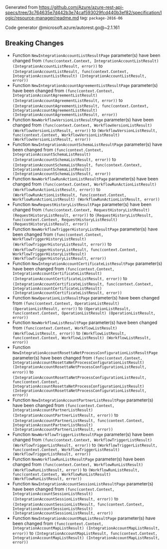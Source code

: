 Generated from https://github.com/Azure/azure-rest-api-specs/tree/3c764635e7d442b3e74caf593029fcd440b3ef82/specification/logic/resource-manager/readme.md tag: `package-2016-06`

Code generator @microsoft.azure/autorest.go@~2.1.161

## Breaking Changes

- Function `NewIntegrationAccountListResultPage` parameter(s) have been changed from `(func(context.Context, IntegrationAccountListResult) (IntegrationAccountListResult, error))` to `(IntegrationAccountListResult, func(context.Context, IntegrationAccountListResult) (IntegrationAccountListResult, error))`
- Function `NewIntegrationAccountAgreementListResultPage` parameter(s) have been changed from `(func(context.Context, IntegrationAccountAgreementListResult) (IntegrationAccountAgreementListResult, error))` to `(IntegrationAccountAgreementListResult, func(context.Context, IntegrationAccountAgreementListResult) (IntegrationAccountAgreementListResult, error))`
- Function `NewWorkflowVersionListResultPage` parameter(s) have been changed from `(func(context.Context, WorkflowVersionListResult) (WorkflowVersionListResult, error))` to `(WorkflowVersionListResult, func(context.Context, WorkflowVersionListResult) (WorkflowVersionListResult, error))`
- Function `NewIntegrationAccountSchemaListResultPage` parameter(s) have been changed from `(func(context.Context, IntegrationAccountSchemaListResult) (IntegrationAccountSchemaListResult, error))` to `(IntegrationAccountSchemaListResult, func(context.Context, IntegrationAccountSchemaListResult) (IntegrationAccountSchemaListResult, error))`
- Function `NewWorkflowRunActionListResultPage` parameter(s) have been changed from `(func(context.Context, WorkflowRunActionListResult) (WorkflowRunActionListResult, error))` to `(WorkflowRunActionListResult, func(context.Context, WorkflowRunActionListResult) (WorkflowRunActionListResult, error))`
- Function `NewRequestHistoryListResultPage` parameter(s) have been changed from `(func(context.Context, RequestHistoryListResult) (RequestHistoryListResult, error))` to `(RequestHistoryListResult, func(context.Context, RequestHistoryListResult) (RequestHistoryListResult, error))`
- Function `NewWorkflowTriggerHistoryListResultPage` parameter(s) have been changed from `(func(context.Context, WorkflowTriggerHistoryListResult) (WorkflowTriggerHistoryListResult, error))` to `(WorkflowTriggerHistoryListResult, func(context.Context, WorkflowTriggerHistoryListResult) (WorkflowTriggerHistoryListResult, error))`
- Function `NewIntegrationAccountCertificateListResultPage` parameter(s) have been changed from `(func(context.Context, IntegrationAccountCertificateListResult) (IntegrationAccountCertificateListResult, error))` to `(IntegrationAccountCertificateListResult, func(context.Context, IntegrationAccountCertificateListResult) (IntegrationAccountCertificateListResult, error))`
- Function `NewOperationListResultPage` parameter(s) have been changed from `(func(context.Context, OperationListResult) (OperationListResult, error))` to `(OperationListResult, func(context.Context, OperationListResult) (OperationListResult, error))`
- Function `NewWorkflowListResultPage` parameter(s) have been changed from `(func(context.Context, WorkflowListResult) (WorkflowListResult, error))` to `(WorkflowListResult, func(context.Context, WorkflowListResult) (WorkflowListResult, error))`
- Function `NewIntegrationAccountRosettaNetProcessConfigurationListResultPage` parameter(s) have been changed from `(func(context.Context, IntegrationAccountRosettaNetProcessConfigurationListResult) (IntegrationAccountRosettaNetProcessConfigurationListResult, error))` to `(IntegrationAccountRosettaNetProcessConfigurationListResult, func(context.Context, IntegrationAccountRosettaNetProcessConfigurationListResult) (IntegrationAccountRosettaNetProcessConfigurationListResult, error))`
- Function `NewIntegrationAccountPartnerListResultPage` parameter(s) have been changed from `(func(context.Context, IntegrationAccountPartnerListResult) (IntegrationAccountPartnerListResult, error))` to `(IntegrationAccountPartnerListResult, func(context.Context, IntegrationAccountPartnerListResult) (IntegrationAccountPartnerListResult, error))`
- Function `NewWorkflowTriggerListResultPage` parameter(s) have been changed from `(func(context.Context, WorkflowTriggerListResult) (WorkflowTriggerListResult, error))` to `(WorkflowTriggerListResult, func(context.Context, WorkflowTriggerListResult) (WorkflowTriggerListResult, error))`
- Function `NewWorkflowRunListResultPage` parameter(s) have been changed from `(func(context.Context, WorkflowRunListResult) (WorkflowRunListResult, error))` to `(WorkflowRunListResult, func(context.Context, WorkflowRunListResult) (WorkflowRunListResult, error))`
- Function `NewIntegrationAccountSessionListResultPage` parameter(s) have been changed from `(func(context.Context, IntegrationAccountSessionListResult) (IntegrationAccountSessionListResult, error))` to `(IntegrationAccountSessionListResult, func(context.Context, IntegrationAccountSessionListResult) (IntegrationAccountSessionListResult, error))`
- Function `NewIntegrationAccountMapListResultPage` parameter(s) have been changed from `(func(context.Context, IntegrationAccountMapListResult) (IntegrationAccountMapListResult, error))` to `(IntegrationAccountMapListResult, func(context.Context, IntegrationAccountMapListResult) (IntegrationAccountMapListResult, error))`
